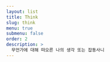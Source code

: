 ```yaml
---
layout: list
title: Think
slug: think
menu: true
submenu: false
order: 2
description: >
  무언가에 대해 떠오른 나의 생각 또는 잡동사니
---
```

